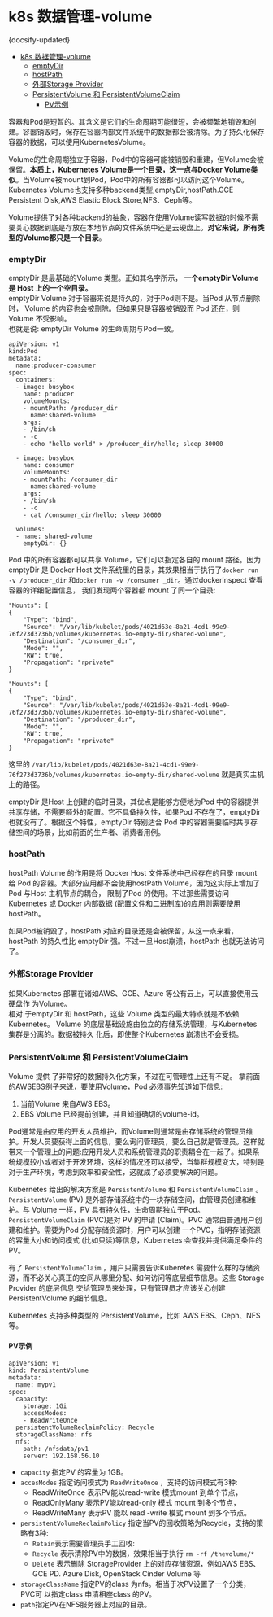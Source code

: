 # k8s 数据管理-volume
{docsify-updated}
- [k8s 数据管理-volume](#k8s-数据管理-volume)
    - [emptyDir](#emptydir)
    - [hostPath](#hostpath)
    - [外部Storage Provider](#外部storage-provider)
    - [PersistentVolume 和 PersistentVolumeClaim](#persistentvolume-和-persistentvolumeclaim)
      - [PV示例](#pv示例)


容器和Pod是短暂的。其含义是它们的生命周期可能很短，会被频繁地销毁和创建。容器销毁时，保存在容器内部文件系统中的数据都会被清除。为了持久化保存容器的数据，可以使用KubernetesVolume。

Volume的生命周期独立于容器，Pod中的容器可能被销毁和重建，但Volume会被保留。**本质上，Kubernetes Volume是一个目录，这一点与Docker Volume类似**。当Volume被mount到Pod，Pod中的所有容器都可以访问这个Volume。Kubernetes Volume也支持多种backend类型,emptyDir,hostPath.GCE Persistent Disk,AWS Elastic Block Store,NFS、Ceph等。

Volume提供了对各种backend的抽象，容器在使用Volume读写数据的时候不需要关心数据到底是存放在本地节点的文件系统中还是云硬盘上。**对它来说，所有类型的Volume都只是一个目录**。

### emptyDir
emptyDir 是最基础的Volume 类型。正如其名字所示， **一个emptyDir Volume 是 Host 上的一个空目录。**  
emptyDir Volume 对于容器来说是持久的，对于Pod则不是。当Pod 从节点删除时， Volume 的内容也会被删除。但如果只是容器被销毁而 Pod 还在，则 Volume 不受影响。   
也就是说: emptyDir Volume 的生命周期与Pod一致。

```
apiVersion: v1 
kind:Pod 
metadata:
  name:producer-consumer 
spec:
  containers:
  - image: busybox
    name: producer 
    volumeMounts:
    - mountPath: /producer_dir 
      name:shared-volume
    args:
    - /bin/sh
    - -c
    - echo "hello world" > /producer_dir/hello; sleep 30000

  - image: busybox
    name: consumer 
    volumeMounts:
    - mountPath: /consumer_dir 
      name:shared-volume
    args:
    - /bin/sh
    - -c
    - cat /consumer_dir/hello; sleep 30000
  
  volumes:
  - name: shared-volume
    emptyDir: {}
```

Pod 中的所有容器都可以共享 Volume，它们可以指定各自的 mount 路径。因为emptyDir 是 Docker Host 文件系统里的目录，其效果相当于执行了`docker run -v /producer_dir` 和`docker run -v /consumer _dir`。通过dockerinspect 查看容器的详细配置信息， 我们发现两个容器都 mount 了同一个目录:
```
"Mounts": [
{
    "Type": "bind",
    "Source": "/var/lib/kubelet/pods/4021d63e-8a21-4cd1-99e9-76f273d3736b/volumes/kubernetes.io~empty-dir/shared-volume",
    "Destination": "/consumer_dir",
    "Mode": "",
    "RW": true,
    "Propagation": "rprivate"
}

"Mounts": [
{
    "Type": "bind",
    "Source": "/var/lib/kubelet/pods/4021d63e-8a21-4cd1-99e9-76f273d3736b/volumes/kubernetes.io~empty-dir/shared-volume",
    "Destination": "/producer_dir",
    "Mode": "",
    "RW": true,
    "Propagation": "rprivate"
}
```
这里的 `/var/lib/kubelet/pods/4021d63e-8a21-4cd1-99e9-76f273d3736b/volumes/kubernetes.io~empty-dir/shared-volume` 就是真实主机上的路径。

emptyDir 是Host 上创建的临时目录，其优点是能够方便地为Pod 中的容器提供共享存储，不需要额外的配置。它不具备持久性，如果Pod 不存在了，emptyDir 也就没有了。根据这个特性，emptyDir 特别适合 Pod 中的容器需要临时共享存储空间的场景，比如前面的生产者、消费者用例。

### hostPath
hostPath Volume 的作用是将 Docker Host 文件系统中己经存在的目录 mount 给 Pod 的容器。大部分应用都不会使用hostPath Volume，因为这实际上增加了Pod 与Host 主机节点的耦合， 限制了Pod 的使用。不过那些需要访问 Kubernetes 或 Docker 内部数据 (配置文件和二进制库)的应用则需要使用 hostPath。

如果Pod被销毁了，hostPath 对应的目录还是会被保留，从这一点来看，hostPath 的持久性比 emptyDir 强。不过一旦Host崩溃，hostPath 也就无法访问了。

### 外部Storage Provider
如果Kubernetes 部署在诸如AWS、GCE、Azure 等公有云上，可以直接使用云硬盘作 为Volume。  
相对 于emptyDir 和 hostPath，这些 Volume 类型的最大特点就是不依赖 Kubernetes。 Volume 的底层基础设施由独立的存储系统管理，与Kubernetes 集群是分离的。数据被持久 化后，即使整个Kubernetes 崩溃也不会受损。

### PersistentVolume 和 PersistentVolumeClaim
Volume 提供 了非常好的数据持久化方案，不过在可管理性上还有不足。 拿前面的AWSEBS例子来说，要使用Volume，Pod 必须事先知道如下信息: 
1. 当前Volume 来自AWS EBS。
2. EBS Volume 已经提前创建，并且知道确切的volume-id。

Pod通常是由应用的开发人员维护，而Volume则通常是由存储系统的管理员维护。开发人员要获得上面的信息，要么询问管理员，要么自己就是管理员。这样就带来一个管理上的问题:应用开发人员和系统管理员的职责耦合在一起了。如果系统规模较小或者对于开发环境，这样的情况还可以接受，当集群规模变大，特别是对于生产环境，考虑到效率和安全性，这就成了必须要解决的问题。

Kubernetes 给出的解决方案是 `PersistentVolume` 和 `PersistentVolumeClaim` 。  
`PersistentVolume` (PV) 是外部存储系统中的一块存储空间，由管理员创建和维护。与 Volume 一样，PV 具有持久性，生命周期独立于Pod。  
`PersistentVolumeClaim` (PVC)是对 PV 的申请 (Claim)。PVC 通常由普通用户创建和维护。需要为Pod 分配存储资源时，用户可以创建 一个PVC，指明存储资源的容量大小和访问模式 (比如只读)等信息，Kubernetes 会查找并提供满足条件的 PV。 

有了 `PersistentVolumeClaim` ，用户只需要告诉Kuberetes 需要什么样的存储资源，而不必关心真正的空间从哪里分配、如何访问等底层细节信息。这些 Storage Provider 的底层信息 交给管理员来处理，只有管理员才应该关心创建 PersistentVolume 的细节信息。

Kubernetes 支持多种类型的 PersistentVolume，比如 AWS EBS、Ceph、NFS 等。

#### PV示例
```
apiVersion: v1
kind: PersistentVolume
metadata:
  name: mypv1
spec:
  capacity:
    storage: 1Gi
    accessModes: 
    - ReadWriteOnce
  persistentVolumeReclaimPolicy: Recycle 
  storageClassName: nfs
  nfs:
    path: /nfsdata/pv1
    server: 192.168.56.10
```
+ `capacity` 指定PV 的容量为 1GB。
+ `accesModes` 指定访问模式为 `ReadWriteOnce` ，支持的访问模式有3种:
  + ReadWriteOnce 表示PV能以read-write 模式mount 到单个节点，
  + ReadOnlyMany 表示PV能以read-only 模式 mount 到多个节点，
  + ReadWriteMany 表示PV 能以 read -write 模式 mount 到多个节点。 
+ `persistentVolumeReclaimPolicy` 指定当PV的回收策略为Recycle，支持的策略有3种:
  + `Retain`表示需要管理员手工回收:
  + `Recycle` 表示清除PV中的数据，效果相当于执行 `rm -rf /thevolume/*`
  + `Delete` 表示删除 StorageProvider 上的对应存储资源，例如AWS EBS、GCE PD. Azure Disk, OpenStack Cinder Volume 等
+ `storageClassName` 指定PV的class 为nfs。相当于次PV设置了一个分类，PVC可 以指定class 申清相座class 的PV。
+ `path`指定PV在NFS服务器上对应的目录。